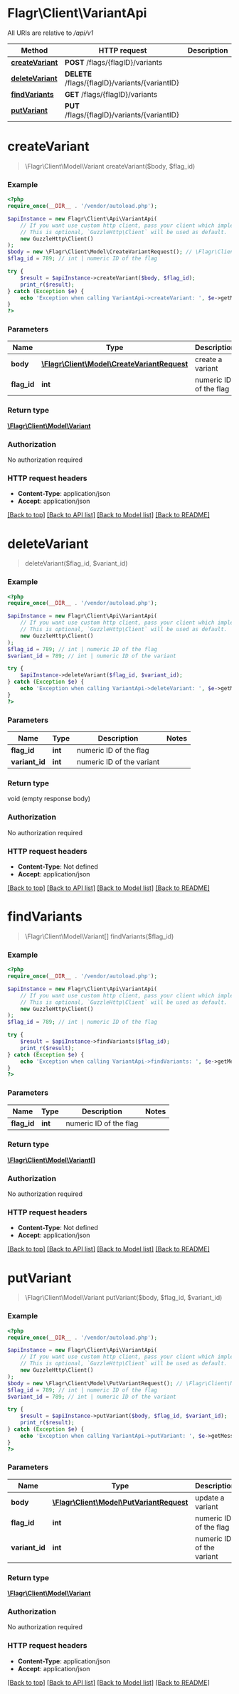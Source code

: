 # Flagr\Client\VariantApi

All URIs are relative to */api/v1*

Method | HTTP request | Description
------------- | ------------- | -------------
[**createVariant**](VariantApi.md#createvariant) | **POST** /flags/{flagID}/variants | 
[**deleteVariant**](VariantApi.md#deletevariant) | **DELETE** /flags/{flagID}/variants/{variantID} | 
[**findVariants**](VariantApi.md#findvariants) | **GET** /flags/{flagID}/variants | 
[**putVariant**](VariantApi.md#putvariant) | **PUT** /flags/{flagID}/variants/{variantID} | 

# **createVariant**
> \Flagr\Client\Model\Variant createVariant($body, $flag_id)



### Example
```php
<?php
require_once(__DIR__ . '/vendor/autoload.php');

$apiInstance = new Flagr\Client\Api\VariantApi(
    // If you want use custom http client, pass your client which implements `GuzzleHttp\ClientInterface`.
    // This is optional, `GuzzleHttp\Client` will be used as default.
    new GuzzleHttp\Client()
);
$body = new \Flagr\Client\Model\CreateVariantRequest(); // \Flagr\Client\Model\CreateVariantRequest | create a variant
$flag_id = 789; // int | numeric ID of the flag

try {
    $result = $apiInstance->createVariant($body, $flag_id);
    print_r($result);
} catch (Exception $e) {
    echo 'Exception when calling VariantApi->createVariant: ', $e->getMessage(), PHP_EOL;
}
?>
```

### Parameters

Name | Type | Description  | Notes
------------- | ------------- | ------------- | -------------
 **body** | [**\Flagr\Client\Model\CreateVariantRequest**](../Model/CreateVariantRequest.md)| create a variant |
 **flag_id** | **int**| numeric ID of the flag |

### Return type

[**\Flagr\Client\Model\Variant**](../Model/Variant.md)

### Authorization

No authorization required

### HTTP request headers

 - **Content-Type**: application/json
 - **Accept**: application/json

[[Back to top]](#) [[Back to API list]](../../README.md#documentation-for-api-endpoints) [[Back to Model list]](../../README.md#documentation-for-models) [[Back to README]](../../README.md)

# **deleteVariant**
> deleteVariant($flag_id, $variant_id)



### Example
```php
<?php
require_once(__DIR__ . '/vendor/autoload.php');

$apiInstance = new Flagr\Client\Api\VariantApi(
    // If you want use custom http client, pass your client which implements `GuzzleHttp\ClientInterface`.
    // This is optional, `GuzzleHttp\Client` will be used as default.
    new GuzzleHttp\Client()
);
$flag_id = 789; // int | numeric ID of the flag
$variant_id = 789; // int | numeric ID of the variant

try {
    $apiInstance->deleteVariant($flag_id, $variant_id);
} catch (Exception $e) {
    echo 'Exception when calling VariantApi->deleteVariant: ', $e->getMessage(), PHP_EOL;
}
?>
```

### Parameters

Name | Type | Description  | Notes
------------- | ------------- | ------------- | -------------
 **flag_id** | **int**| numeric ID of the flag |
 **variant_id** | **int**| numeric ID of the variant |

### Return type

void (empty response body)

### Authorization

No authorization required

### HTTP request headers

 - **Content-Type**: Not defined
 - **Accept**: application/json

[[Back to top]](#) [[Back to API list]](../../README.md#documentation-for-api-endpoints) [[Back to Model list]](../../README.md#documentation-for-models) [[Back to README]](../../README.md)

# **findVariants**
> \Flagr\Client\Model\Variant[] findVariants($flag_id)



### Example
```php
<?php
require_once(__DIR__ . '/vendor/autoload.php');

$apiInstance = new Flagr\Client\Api\VariantApi(
    // If you want use custom http client, pass your client which implements `GuzzleHttp\ClientInterface`.
    // This is optional, `GuzzleHttp\Client` will be used as default.
    new GuzzleHttp\Client()
);
$flag_id = 789; // int | numeric ID of the flag

try {
    $result = $apiInstance->findVariants($flag_id);
    print_r($result);
} catch (Exception $e) {
    echo 'Exception when calling VariantApi->findVariants: ', $e->getMessage(), PHP_EOL;
}
?>
```

### Parameters

Name | Type | Description  | Notes
------------- | ------------- | ------------- | -------------
 **flag_id** | **int**| numeric ID of the flag |

### Return type

[**\Flagr\Client\Model\Variant[]**](../Model/Variant.md)

### Authorization

No authorization required

### HTTP request headers

 - **Content-Type**: Not defined
 - **Accept**: application/json

[[Back to top]](#) [[Back to API list]](../../README.md#documentation-for-api-endpoints) [[Back to Model list]](../../README.md#documentation-for-models) [[Back to README]](../../README.md)

# **putVariant**
> \Flagr\Client\Model\Variant putVariant($body, $flag_id, $variant_id)



### Example
```php
<?php
require_once(__DIR__ . '/vendor/autoload.php');

$apiInstance = new Flagr\Client\Api\VariantApi(
    // If you want use custom http client, pass your client which implements `GuzzleHttp\ClientInterface`.
    // This is optional, `GuzzleHttp\Client` will be used as default.
    new GuzzleHttp\Client()
);
$body = new \Flagr\Client\Model\PutVariantRequest(); // \Flagr\Client\Model\PutVariantRequest | update a variant
$flag_id = 789; // int | numeric ID of the flag
$variant_id = 789; // int | numeric ID of the variant

try {
    $result = $apiInstance->putVariant($body, $flag_id, $variant_id);
    print_r($result);
} catch (Exception $e) {
    echo 'Exception when calling VariantApi->putVariant: ', $e->getMessage(), PHP_EOL;
}
?>
```

### Parameters

Name | Type | Description  | Notes
------------- | ------------- | ------------- | -------------
 **body** | [**\Flagr\Client\Model\PutVariantRequest**](../Model/PutVariantRequest.md)| update a variant |
 **flag_id** | **int**| numeric ID of the flag |
 **variant_id** | **int**| numeric ID of the variant |

### Return type

[**\Flagr\Client\Model\Variant**](../Model/Variant.md)

### Authorization

No authorization required

### HTTP request headers

 - **Content-Type**: application/json
 - **Accept**: application/json

[[Back to top]](#) [[Back to API list]](../../README.md#documentation-for-api-endpoints) [[Back to Model list]](../../README.md#documentation-for-models) [[Back to README]](../../README.md)


